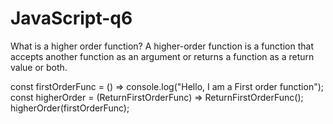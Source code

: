 # JavaScript-q6

What is a higher order function? 
A higher-order function is a function that accepts another function as an argument or returns a function as a return value or both.

const firstOrderFunc = () =>
  console.log("Hello, I am a First order function");
const higherOrder = (ReturnFirstOrderFunc) => ReturnFirstOrderFunc();
higherOrder(firstOrderFunc);
